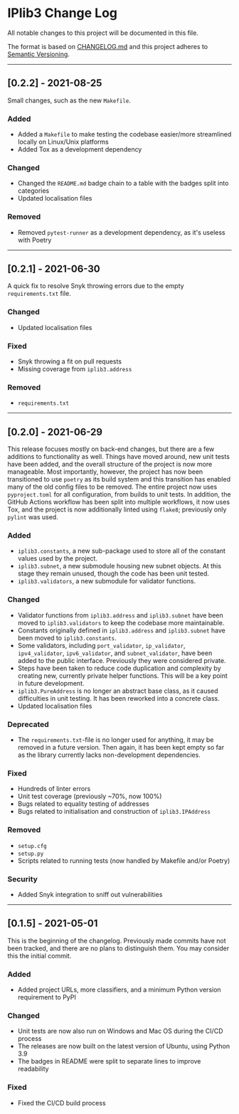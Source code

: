 
# IPlib3 Change Log

All notable changes to this project will be documented in this file.

The format is based on [CHANGELOG.md](http://changelog.md/)
and this project adheres to [Semantic Versioning](http://semver.org/).

<!-- 
TEMPLATE

## [major.minor.patch] - yyyy-mm-dd

A message that notes the main changes in the update.

### Added

### Changed

### Deprecated

### Fixed

### Removed

### Security

_______________________________________________________________________________
 
 -->

<!--
EXAMPLE

## [0.2.0] - 2021-06-02

Lorem Ipsum dolor sit amet.

### Added

- Cat pictures hidden in the library
- Added beeswax to the gears

### Changed

- Updated localisation files

-->

_______________________________________________________________________________

## [0.2.2] - 2021-08-25

Small changes, such as the new `Makefile`.

### Added

- Added a `Makefile` to make testing the codebase easier/more streamlined locally on Linux/Unix platforms
- Added Tox as a development dependency

### Changed

- Changed the `README.md` badge chain to a table with the badges split into categories
- Updated localisation files

### Removed

- Removed `pytest-runner` as a development dependency, as it's useless with Poetry

_______________________________________________________________________________

## [0.2.1] - 2021-06-30

A quick fix to resolve Snyk throwing errors due to the empty `requirements.txt`
file.

### Changed

- Updated localisation files

### Fixed

- Snyk throwing a fit on pull requests
- Missing coverage from `iplib3.address`

### Removed

- `requirements.txt`

_______________________________________________________________________________

## [0.2.0] - 2021-06-29

This release focuses mostly on back-end changes, but there are a few additions
to functionality as well. Things have moved around, new unit tests have been
added, and the overall structure of the project is now more manageable. Most
importantly, however, the project has now been transitioned to use `poetry` as
its build system and this transition has enabled many of the old config files
to be removed. The entire project now uses `pyproject.toml` for all
configuration, from builds to unit tests. In addition, the GitHub Actions
workflow has been split into multiple workflows, it now uses Tox, and the
project is now additionally linted using `flake8`; previously only `pylint`
was used.

### Added

- `iplib3.constants`, a new sub-package used to store all of the constant
  values used by the project.
- `iplib3.subnet`, a new submodule housing new subnet objects. At this
  stage they remain unused, though the code has been unit tested.
- `iplib3.validators`, a new submodule for validator functions.

### Changed

- Validator functions from `iplib3.address` and `iplib3.subnet` have been
  moved to `iplib3.validators` to keep the codebase more maintainable.
- Constants originally defined in `iplib3.address` and `iplib3.subnet`
  have been moved to `iplib3.constants`.
- Some validators, including `port_validator`, `ip_validator`,
  `ipv4_validator`, `ipv6_validator`, and `subnet_validator`, have been
  added to the public interface. Previously they were considered private.
- Steps have been taken to reduce code duplication and complexity by creating
  new, currently private helper functions. This will be a key point in
  future development.
- `iplib3.PureAddress` is no longer an abstract base class, as it caused
  difficulties in unit testing. It has been reworked into a concrete class.
- Updated localisation files

### Deprecated

- The `requirements.txt`-file is no longer used for anything, it may be removed
  in a future version. Then again, it has been kept empty so far as the library
  currently lacks non-development dependencies.

### Fixed

- Hundreds of linter errors
- Unit test coverage (previously ~70%, now 100%)
- Bugs related to equality testing of addresses
- Bugs related to initialisation and construction of `iplib3.IPAddress`

### Removed

- `setup.cfg`
- `setup.py`
- Scripts related to running tests (now handled by Makefile and/or Poetry)

### Security

- Added Snyk integration to sniff out vulnerabilities

_______________________________________________________________________________

## [0.1.5] - 2021-05-01

This is the beginning of the changelog. Previously made commits have not been
tracked, and there are no plans to distinguish them. You may consider this
the initial commit.

### Added

- Added project URLs, more classifiers,
  and a minimum Python version requirement to PyPI

### Changed

- Unit tests are now also run on Windows and Mac OS during the CI/CD process
- The releases are now built on the latest version of Ubuntu, using Python 3.9
- The badges in README were split to separate lines to improve readability

### Fixed

- Fixed the CI/CD build process

<!-- markdownlint-configure-file {
    "MD022": false,
    "MD024": false,
    "MD030": false,
    "MD032": false
} -->
<!--
    MD022: Blanks around headings
    MD024: No duplicate headings
    MD030: Spaces after list markers
    MD032: Blanks around lists
-->
